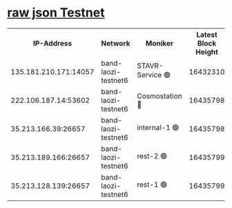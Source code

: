 
[raw json Testnet](https://rpc-check.bandt.stavr.tech/bandt/rpcbandt_result.json)
=

<table><tr><th>IP-Address</th><th>Network</th><th>Moniker</th><th>Latest Block Height</th><th>Earliest Block Height</th><th>Catching Up</th><th>Tx Index</th><th>Voting Power</th><th>Scan Time</th></tr><tr><td>135.181.210.171:14057</td><td>band-laozi-testnet6</td><td>STAVR-Service 🟢</td><td>16432310</td><td>15322501</td><td>False</td><td>on</td><td>0</td><td>2024-03-03T21:28:44.251879575UTC</td></tr><tr><td>222.106.187.14:53602</td><td>band-laozi-testnet6</td><td>Cosmostation 🔴</td><td>16435798</td><td>15423001</td><td>False</td><td>on</td><td>2203670</td><td>2024-03-03T21:28:45.601816448UTC</td></tr><tr><td>35.213.166.39:26657</td><td>band-laozi-testnet6</td><td>internal-1 🟢</td><td>16435798</td><td>16335798</td><td>False</td><td>on</td><td>0</td><td>2024-03-03T21:28:46.455845845UTC</td></tr><tr><td>35.213.189.166:26657</td><td>band-laozi-testnet6</td><td>rest-2 🟢</td><td>16435799</td><td>16335799</td><td>False</td><td>on</td><td>0</td><td>2024-03-03T21:28:47.312504397UTC</td></tr><tr><td>35.213.128.139:26657</td><td>band-laozi-testnet6</td><td>rest-1 🟢</td><td>16435799</td><td>16335799</td><td>False</td><td>on</td><td>0</td><td>2024-03-03T21:28:48.163801139UTC</td></tr></table>
